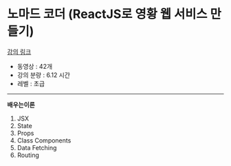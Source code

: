 # 노마드 코더 (ReactJS로 영황 웹 서비스 만들기)

[강의 링크](https://nomadcoders.co/react-for-beginners)

- 동영상 : 42개
- 강의 분량 : 6.12 시간
- 레벨 : 초급

---

**배우는이론**

1. JSX
2. State
3. Props
4. Class Components
5. Data Fetching
6. Routing
